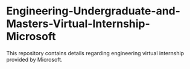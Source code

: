 # Engineering-Undergraduate-and-Masters-Virtual-Internship-Microsoft
This repository contains details regarding engineering  virtual internship provided by Microsoft.
